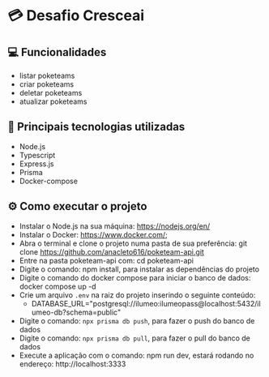 # 💳 Desafio Cresceai

## 💻 Funcionalidades

- listar poketeams
- criar poketeams
- deletar poketeams
- atualizar poketeams

## 🚀 Principais tecnologias utilizadas

- Node.js
- Typescript
- Express.js
- Prisma
- Docker-compose

## ⚙️ Como executar o projeto

- Instalar o Node.js na sua máquina: https://nodejs.org/en/
- Instalar o Docker: https://www.docker.com/;
- Abra o terminal e clone o projeto numa pasta de sua preferência: git clone https://github.com/anacleto616/poketeam-api.git
- Entre na pasta poketeam-api com: cd poketeam-api
- Digite o comando: npm install, para instalar as dependências do projeto
- Digite o comando do docker compose para iniciar o banco de dados: docker compose up -d
- Crie um arquivo `.env` na raiz do projeto inserindo o seguinte conteúdo:
  - DATABASE_URL="postgresql://ilumeo:ilumeopass@localhost:5432/ilumeo-db?schema=public"
- Digite o comando: `npx prisma db push`, para fazer o push do banco de dados
- Digite o comando: `npx prisma db pull`, para fazer o pull do banco de dados
- Execute a aplicação com o comando: npm run dev, estará rodando no endereço: http://localhost:3333
